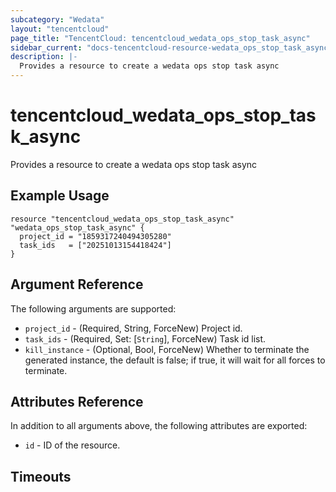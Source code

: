 ```yaml
---
subcategory: "Wedata"
layout: "tencentcloud"
page_title: "TencentCloud: tencentcloud_wedata_ops_stop_task_async"
sidebar_current: "docs-tencentcloud-resource-wedata_ops_stop_task_async"
description: |-
  Provides a resource to create a wedata ops stop task async
---
```


# tencentcloud_wedata_ops_stop_task_async

Provides a resource to create a wedata ops stop task async

## Example Usage

```hcl
resource "tencentcloud_wedata_ops_stop_task_async" "wedata_ops_stop_task_async" {
  project_id = "1859317240494305280"
  task_ids   = ["20251013154418424"]
}
```

## Argument Reference

The following arguments are supported:

* `project_id` - (Required, String, ForceNew) Project id.
* `task_ids` - (Required, Set: [`String`], ForceNew) Task id list.
* `kill_instance` - (Optional, Bool, ForceNew) Whether to terminate the generated instance, the default is false; if true, it will wait for all forces to terminate.

## Attributes Reference

In addition to all arguments above, the following attributes are exported:

* `id` - ID of the resource.



## Timeouts

<no value>


